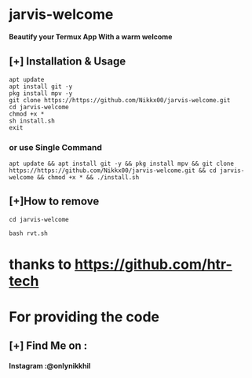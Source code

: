 # jarvis-welcome 
#### Beautify your Termux App With a warm welcome

## [+] Installation & Usage
```
apt update
apt install git -y
pkg install mpv -y
git clone https://https://github.com/Nikkx00/jarvis-welcome.git
cd jarvis-welcome
chmod +x *
sh install.sh
exit
```
### or use Single Command
```
apt update && apt install git -y && pkg install mpv && git clone  https://https://github.com/Nikkx00/jarvis-welcome.git && cd jarvis-welcome && chmod +x * && ./install.sh
```
## [+]How to remove 
```
cd jarvis-welcome

bash rvt.sh
```
# thanks to https://github.com/htr-tech 
 # For providing the code

    
## [+] Find Me on :
#### Instagram :@onlynikkhil


